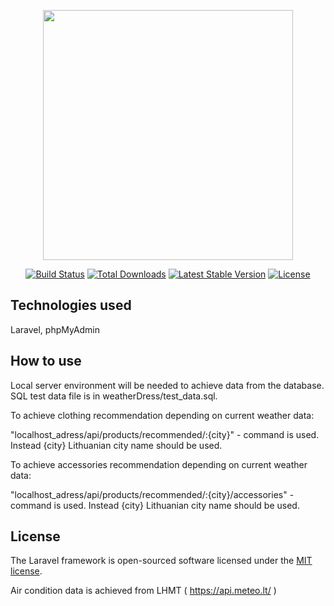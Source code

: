 <p align="center"><img src="https://res.cloudinary.com/dtfbvvkyp/image/upload/v1566331377/laravel-logolockup-cmyk-red.svg" width="400"></p>

<p align="center">
<a href="https://travis-ci.org/laravel/framework"><img src="https://travis-ci.org/laravel/framework.svg" alt="Build Status"></a>
<a href="https://packagist.org/packages/laravel/framework"><img src="https://poser.pugx.org/laravel/framework/d/total.svg" alt="Total Downloads"></a>
<a href="https://packagist.org/packages/laravel/framework"><img src="https://poser.pugx.org/laravel/framework/v/stable.svg" alt="Latest Stable Version"></a>
<a href="https://packagist.org/packages/laravel/framework"><img src="https://poser.pugx.org/laravel/framework/license.svg" alt="License"></a>
</p>

## Technologies used

Laravel, phpMyAdmin

## How to use

Local server environment will be needed to achieve data from the database. SQL test data file is in weatherDress/test_data.sql.

To achieve clothing recommendation depending on current weather data: 

"localhost_adress/api/products/recommended/:{city}" - command is used. Instead {city} Lithuanian city name should be used.

To achieve accessories recommendation depending on current weather data: 

"localhost_adress/api/products/recommended/:{city}/accessories" - command is used. Instead {city} Lithuanian city name should be used.

## License

The Laravel framework is open-sourced software licensed under the [MIT license](https://opensource.org/licenses/MIT).

Air condition data is achieved from LHMT ( https://api.meteo.lt/ )
